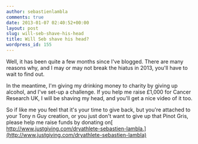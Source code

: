 ```yaml
---
author: sebastienlambla
comments: true
date: 2013-01-07 02:40:52+00:00
layout: post
slug: will-seb-shave-his-head
title: Will Seb shave his head?
wordpress_id: 155
---
```


Well, it has been quite a few months since I've blogged. There are many reasons why, and I may or may not break the hiatus in 2013, you'll have to wait to find out.

In the meantime, I'm giving my drinking money to charity by giving up alcohol, and I've set-up a challenge. If you help me raise £1,000 for Cancer Research UK, I will be shaving my head, and you'll get a nice video of it too.

So if like me you feel that it's your time to give back, but you're attached to your Tony n Guy creation, or you just don't want to give up that Pinot Gris, please help me raise funds by donating on[ http://www.justgiving.com/dryathlete-sebastien-lambla.](http://www.justgiving.com/dryathlete-sebastien-lambla)
